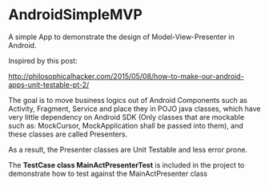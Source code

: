 # AndroidSimpleMVP
A simple App to demonstrate the design of Model-View-Presenter in Android.

Inspired by this post: 

http://philosophicalhacker.com/2015/05/08/how-to-make-our-android-apps-unit-testable-pt-2/

The goal is to move business logics out of Android Components such as Activity, Fragment, Service and place they in POJO java classes, which have very little dependency on Android SDK (Only classes that are mockable such as: MockCursor, MockApplication shall be passed into them), and these classes are called Presenters. 

As a result, the Presenter classes are Unit Testable and less error prone. 

The <b>TestCase class MainActPresenterTest</b> is included in the project to demonstrate how to test against the MainActPresenter class
